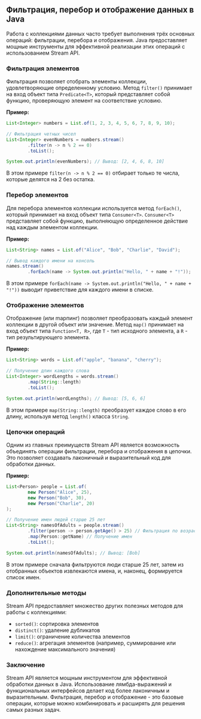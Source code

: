 ## Фильтрация, перебор и отображение данных в Java

Работа с коллекциями данных часто требует выполнения трёх основных операций: фильтрации, перебора и отображения. Java предоставляет мощные инструменты для эффективной реализации этих операций с использованием Stream API.

### Фильтрация элементов

Фильтрация позволяет отобрать элементы коллекции, удовлетворяющие определенному условию. Метод `filter()` принимает на вход объект типа `Predicate<T>`, который представляет собой функцию, проверяющую элемент на соответствие условию.

**Пример:**

```java
List<Integer> numbers = List.of(1, 2, 3, 4, 5, 6, 7, 8, 9, 10);

// Фильтрация четных чисел
List<Integer> evenNumbers = numbers.stream()
        .filter(n -> n % 2 == 0)
        .toList();

System.out.println(evenNumbers); // Вывод: [2, 4, 6, 8, 10]
```

В этом примере `filter(n -> n % 2 == 0)` отбирает только те числа, которые делятся на 2 без остатка. 

### Перебор элементов

Для перебора элементов коллекции используется метод `forEach()`, который принимает на вход объект типа `Consumer<T>`. `Consumer<T>` представляет собой функцию, выполняющую определенное действие над каждым элементом коллекции.

**Пример:**

```java
List<String> names = List.of("Alice", "Bob", "Charlie", "David");

// Вывод каждого имени на консоль
names.stream()
        .forEach(name -> System.out.println("Hello, " + name + "!"));
```

В этом примере `forEach(name -> System.out.println("Hello, " + name + "!"))` выводит приветствие для каждого имени в списке.

### Отображение элементов

Отображение (или mapпинг) позволяет преобразовать каждый элемент коллекции в другой объект или значение. Метод `map()` принимает на вход объект типа `Function<T, R>`, где `T` - тип исходного элемента, а `R` - тип результирующего элемента. 

**Пример:**

```java
List<String> words = List.of("apple", "banana", "cherry");

// Получение длин каждого слова
List<Integer> wordLengths = words.stream()
        .map(String::length)
        .toList();

System.out.println(wordLengths); // Вывод: [5, 6, 6]
```

В этом примере `map(String::length)` преобразует каждое слово в его длину, используя метод `length()` класса `String`.

### Цепочки операций

Одним из главных преимуществ Stream API является возможность объединять операции фильтрации, перебора и отображения в цепочки. Это позволяет создавать лаконичный и выразительный код для обработки данных.

**Пример:**

```java
List<Person> people = List.of(
        new Person("Alice", 25),
        new Person("Bob", 30),
        new Person("Charlie", 20)
);

// Получение имен людей старше 25 лет
List<String> namesOfAdults = people.stream()
        .filter(person -> person.getAge() > 25) // Фильтрация по возрасту
        .map(Person::getName) // Получение имен
        .toList();

System.out.println(namesOfAdults); // Вывод: [Bob]
```

В этом примере сначала фильтруются люди старше 25 лет, затем из отобранных объектов извлекаются имена, и, наконец, формируется список имен.

### Дополнительные методы

Stream API предоставляет множество других полезных методов для работы с коллекциями:

* `sorted()`: сортировка элементов
* `distinct()`: удаление дубликатов
* `limit()`: ограничение количества элементов
* `reduce()`: агрегация элементов (например, суммирование или нахождение максимального значения)

### Заключение

Stream API является мощным инструментом для эффективной обработки данных в Java. Использование лямбда-выражений и функциональных интерфейсов делает код более лаконичным и выразительным. Фильтрация, перебор и отображение - это базовые операции, которые можно комбинировать и расширять для решения самых разных задач.
